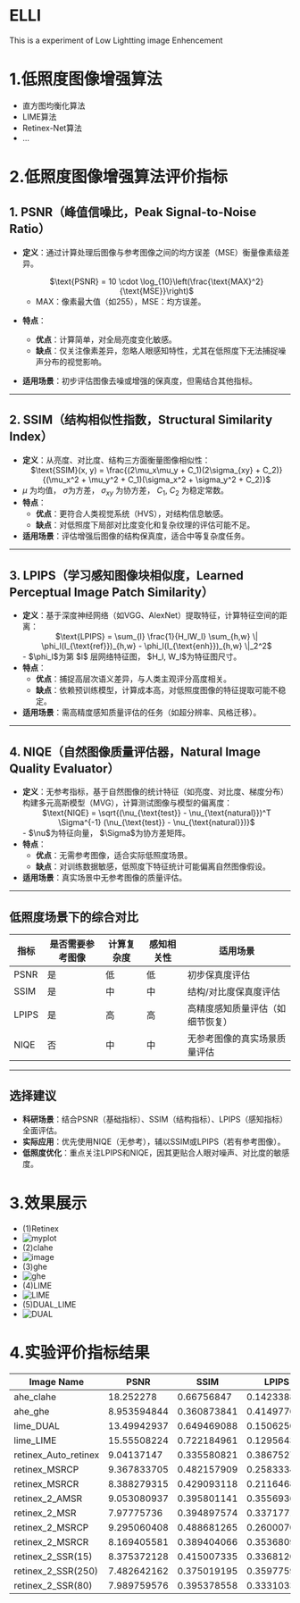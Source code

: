 # ELLI
This is a experiment of Low Lightting image Enhencement

# 1.低照度图像增强算法
- 直方图均衡化算法
- LIME算法
- Retinex-Net算法
- ...
# 2.低照度图像增强算法评价指标
## **1. PSNR（峰值信噪比，Peak Signal-to-Noise Ratio）**
- **定义**：通过计算处理后图像与参考图像之间的均方误差（MSE）衡量像素级差异。  
  <div align="center">
  $\text{PSNR} = 10 \cdot \log_{10}\left(\frac{\text{MAX}^2}{\text{MSE}}\right)$
  </div>

  - MAX：像素最大值（如255），MSE：均方误差。
- **特点**：
  - **优点**：计算简单，对全局亮度变化敏感。
  - **缺点**：仅关注像素差异，忽略人眼感知特性，尤其在低照度下无法捕捉噪声分布的视觉影响。
- **适用场景**：初步评估图像去噪或增强的保真度，但需结合其他指标。

---

## **2. SSIM（结构相似性指数，Structural Similarity Index）**
- **定义**：从亮度、对比度、结构三方面衡量图像相似性：  
  <div align="center">
  $\text{SSIM}(x, y) = \frac{(2\mu_x\mu_y + C_1)(2\sigma_{xy} + C_2)}{(\mu_x^2 + \mu_y^2 + C_1)(\sigma_x^2 + \sigma_y^2 + C_2)}$
  </div>
- $\mu$ 为均值， $\sigma$为方差， $\sigma_{xy}$ 为协方差， $C_1$, $C_2$ 为稳定常数。
- **特点**：
  - **优点**：更符合人类视觉系统（HVS），对结构信息敏感。
  - **缺点**：对低照度下局部对比度变化和复杂纹理的评估可能不足。
- **适用场景**：评估增强后图像的结构保真度，适合中等复杂度任务。

---

## **3. LPIPS（学习感知图像块相似度，Learned Perceptual Image Patch Similarity）**
- **定义**：基于深度神经网络（如VGG、AlexNet）提取特征，计算特征空间的距离：  
  <div align="center">
  $\text{LPIPS} = \sum_{l} \frac{1}{H_lW_l} \sum_{h,w} \| \phi_l(I_{\text{ref}})_{h,w} - \phi_l(I_{\text{enh}})_{h,w} \|_2^2$
  </div>
  - $\phi_l$为第 $l$ 层网络特征图， $H_l, W_l$为特征图尺寸。
- **特点**：
  - **优点**：捕捉高层次语义差异，与人类主观评分高度相关。
  - **缺点**：依赖预训练模型，计算成本高，对低照度图像的特征提取可能不稳定。
- **适用场景**：需高精度感知质量评估的任务（如超分辨率、风格迁移）。

---

## **4. NIQE（自然图像质量评估器，Natural Image Quality Evaluator）**
- **定义**：无参考指标，基于自然图像的统计特征（如亮度、对比度、梯度分布）构建多元高斯模型（MVG），计算测试图像与模型的偏离度：  
  <div align="center">
  $\text{NIQE} = \sqrt{(\nu_{\text{test}} - \nu_{\text{natural}})^T \Sigma^{-1} (\nu_{\text{test}} - \nu_{\text{natural}})}$
  </div>
  - $\nu$为特征向量， $\Sigma$为协方差矩阵。
- **特点**：
  - **优点**：无需参考图像，适合实际低照度场景。
  - **缺点**：对训练数据敏感，低照度下特征统计可能偏离自然图像假设。
- **适用场景**：真实场景中无参考图像的质量评估。

---

## **低照度场景下的综合对比**
| **指标** | **是否需要参考图像** | **计算复杂度** | **感知相关性** | **适用场景**                      |
|----------|----------------------|----------------|----------------|-----------------------------------|
| PSNR     | 是                   | 低             | 低             | 初步保真度评估                    |
| SSIM     | 是                   | 中             | 中             | 结构/对比度保真度评估             |
| LPIPS    | 是                   | 高             | 高             | 高精度感知质量评估（如细节恢复）  |
| NIQE     | 否                   | 中             | 中             | 无参考图像的真实场景质量评估      |

---

## **选择建议**
- **科研场景**：结合PSNR（基础指标）、SSIM（结构指标）、LPIPS（感知指标）全面评估。
- **实际应用**：优先使用NIQE（无参考），辅以SSIM或LPIPS（若有参考图像）。
- **低照度优化**：重点关注LPIPS和NIQE，因其更贴合人眼对噪声、对比度的敏感度。
# 3.效果展示
- (1)Retinex
- ![myplot](https://github.com/user-attachments/assets/726faacc-da29-4c60-96ec-5b695c69f511)
- (2)clahe
- ![image](https://github.com/user-attachments/assets/4d84d9c6-bedf-4937-983e-ecc3549b56fd)
- (3)ghe
- ![ghe](https://github.com/user-attachments/assets/eb1c5946-f1a6-46f3-9fdf-c4d510420517)
- (4)LIME
- ![LIME](https://github.com/user-attachments/assets/7669cf21-e41a-4ef7-a3ee-69eee9bfe592)
- (5)DUAL_LIME
- ![DUAL](https://github.com/user-attachments/assets/800ad3cc-4a29-480a-9aa7-862924cb7c11)
# 4.实验评价指标结果
| Image Name            | PSNR       | SSIM       | LPIPS      | NIQE        |
|-----------------------|------------|------------|------------|-------------|
| ahe_clahe             | 18.252278  | 0.66756847 | 0.142338887| 0.642531539 |
| ahe_ghe               | 8.953594844| 0.360873841| 0.41497767 | 3.448216729 |
| lime_DUAL             | 13.49942937| 0.649469088| 0.150625065| 0.927175247 |
| lime_LIME             | 15.55508224| 0.722184961| 0.12956433 | 1.20839301  |
| retinex_Auto_retinex  | 9.04137147 | 0.335580821| 0.386752784| 3.878975915 |
| retinex_MSRCP         | 9.367833705| 0.482157909| 0.258333445| 0.365148372 |
| retinex_MSRCR         | 8.388279315| 0.429093118| 0.211646825| 0.535876602 |
| retinex_2_AMSR        | 9.053080937| 0.395801141| 0.355693698| 0.903101955 |
| retinex_2_MSR         | 7.97775736 | 0.394897574| 0.337177187| 7.453612047 |
| retinex_2_MSRCP       | 9.295060408| 0.488681265| 0.260007083| 0.365148372 |
| retinex_2_MSRCR       | 8.169405581| 0.389404066| 0.353680909| 0.930310529 |
| retinex_2_SSR(15)     | 8.375372128| 0.415007335| 0.336812079| 5.327408295 |
| retinex_2_SSR(250)    | 7.482642162| 0.375019195| 0.35977599 | 22.0255794  |
| retinex_2_SSR(80)     | 7.989759576| 0.395378558| 0.333103389| 7.738931446 |





